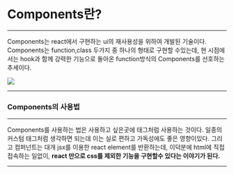 # Components란?
___
Components는 react에서 구현하는 ui의 재사용성을 위하여 개발된 기술이다.
Components는 function,class 두가지 중 하나의 형태로 구현할 수있는데,
현 시점에서는 hook과 함께 강력한 기능으로 돌아온
function방식의 Components를 선호하는 추세이다.

![](https://images.velog.io/images/pp8960/post/a6bf36ad-9ffc-4548-a8bf-3379187a712d/image.png)
___

### Components의 사용법
___
Components를 사용하는 법은 사용하고 싶은곳에 태그처럼 사용하는 것이다.
일종의 커스텀 태그처럼 생각하면 되는데 이는 실로 편하고 가독성에도 좋은 영향이있다.
그리고 컴퍼넌트는 대개 jsx를 이용한 react element를 반환하는데,
이덕분에 html에 직접 접속하는 일없이,
**react 만으로 css를 제외한 기능을 구현할수 있다는 이야기가 된다.**
___
